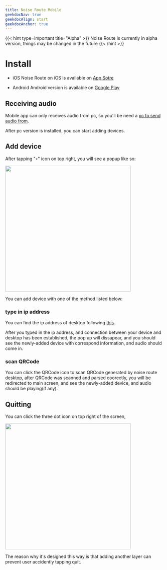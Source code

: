 ```yaml
---
title: Noise Route Mobile
geekdocNav: true
geekdocAlign: start
geekdocAnchor: true
---
```


{{< hint type=important title="Alpha" >}}
Noise Route is currently in alpha version, things may be changed in the future
{{< /hint >}}

# Install
* iOS
Noise Route on iOS is available on [App Sotre]()

* Android
Android version is available on [Google Play]()

## Receiving audio
Mobile app can only receives audio from pc, so you'll be need a [pc to send audio from](../desktop).

After pc version is installed, you can start adding devices.

## Add device
After tapping "`+`" icon on top right, you will see a popup like so:

<img src="/images/mobile-add-device.png" width="400px" />

You can add device with one of the method listed below:

### type in ip address
You can find the ip address of desktop following [this](../desktop/#add-device-in-sending-mode).

After you typed in the ip address, and connection between your device and desktop has been established, the pop up will dissapear, and you should see the newly-added device with correspond information, and audio should come in.

### scan QRCode
You can click the QRCode icon to scan QRCode generated by noise route desktop, after QRCode was scanned and parsed coorectly, you will be redirected to main screen, and see the newly-added device, and audio should be playing(if any).

## Quitting
You can click the three dot icon on top right of the screen, 

<img src="/images/mobile-quitting.png" width="400px" />

The reason why it's designed this way is that adding another layer can prevent user accidently tapping quit.
